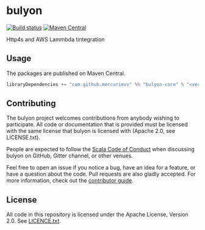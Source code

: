 # bulyon

[![Build status](https://github.com/mercurievv/bulyon/workflows/build/badge.svg?branch=master)](https://github.com/mercurievv/bulyon/actions?query=branch%3Amaster+workflow%3Abuild) [![Maven Central](https://maven-badges.herokuapp.com/maven-central/com.github.mercurievv/bulyon-core_2.13/badge.svg)](https://maven-badges.herokuapp.com/maven-central/com.github.mercurievv/bulyon-core_2.13)

Http4s and AWS Lammbda tintegration

## Usage

The packages are published on Maven Central.

```scala
libraryDependencies += "com.github.mercurievv" %% "bulyon-core" % "<version>"
```

## Contributing

The bulyon project welcomes contributions from anybody wishing to participate.  All code or documentation that is provided must be licensed with the same license that bulyon is licensed with (Apache 2.0, see LICENSE.txt).

People are expected to follow the [Scala Code of Conduct](./CODE_OF_CONDUCT.md) when discussing bulyon on GitHub, Gitter channel, or other venues.

Feel free to open an issue if you notice a bug, have an idea for a feature, or have a question about the code. Pull requests are also gladly accepted. For more information, check out the [contributor guide](./CONTRIBUTING.md).

## License

All code in this repository is licensed under the Apache License, Version 2.0.  See [LICENCE.txt](./LICENSE.txt).

